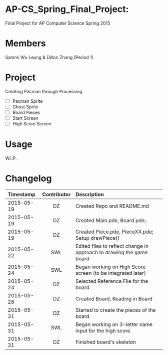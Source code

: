 AP-CS_Spring_Final_Project:
===========================

Final Project for AP Computer Science Spring 2015

Members
=======
Sammi Wu Leung & Dillon Zhang (Period 1)

Project
=======
Creating Pacman through Processing
- [ ] Pacman Sprite
- [ ] Ghost Sprite
- [ ] Board Pieces
- [ ] Start Screen
- [ ] High Score Screen

Usage
=====
W.I.P.

Changelog
=========
| Timestamp  | Contributor  | Description |
|:-----------|:------------:|:------------|
| 2015-05-19 | DZ           | Created Repo and README.md |  
| 2015-05-19 | DZ           | Created Main.pde, Board.pde; |
| 2015-05-19 | DZ           | Created Piece.pde, PieceXX.pde; Setup drawPiece() |
| 2015-05-22 | SWL          | Edited files to reflect change in approach to drawing the game board |
| 2015-05-24 | SWL          | Began working on High Score screen (to be integrated later) |
| 2015-05-24 | DZ           | Selected Reference File for the board |
| 2015-05-28 | DZ           | Created Board, Reading in Board |
| 2015-05-31 | DZ           | Started to create the pieces of the board |
| 2015-05-31 | SWL          | Began working on 3-letter name input for the high score |
| 2015-05-31 | DZ           | Finished board's skeleton |

